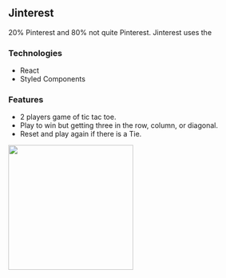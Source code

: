 ## Jinterest

20% Pinterest and 80% not quite Pinterest. Jinterest uses the

### Technologies

- React
- Styled Components

### Features

- 2 players game of tic tac toe.
- Play to win but getting three in the row, column, or diagonal.
- Reset and play again if there is a Tie.

<img src="/src/static/homepage.png" width="250"/>
